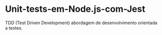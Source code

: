 # Unit-tests-em-Node.js-com-Jest

TDD (Test Driven Development) abordagem de desenvolvimento orientada a testes. 